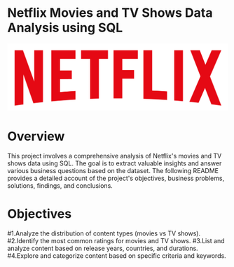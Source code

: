 # Netflix Movies and TV Shows Data Analysis using SQL
![Netflix Logo](https://github.com/vasanth0306/Netflix_SQL_Project2/blob/main/logo.png)
# Overview
This project involves a comprehensive analysis of Netflix's movies and TV shows data using SQL. The goal is to extract valuable insights and answer various business questions based on the dataset. The following README provides a detailed account of the project's objectives, business problems, solutions, findings, and conclusions.
# Objectives
#1.Analyze the distribution of content types (movies vs TV shows).
#2.Identify the most common ratings for movies and TV shows.
#3.List and analyze content based on release years, countries, and durations.
#4.Explore and categorize content based on specific criteria and keywords.
